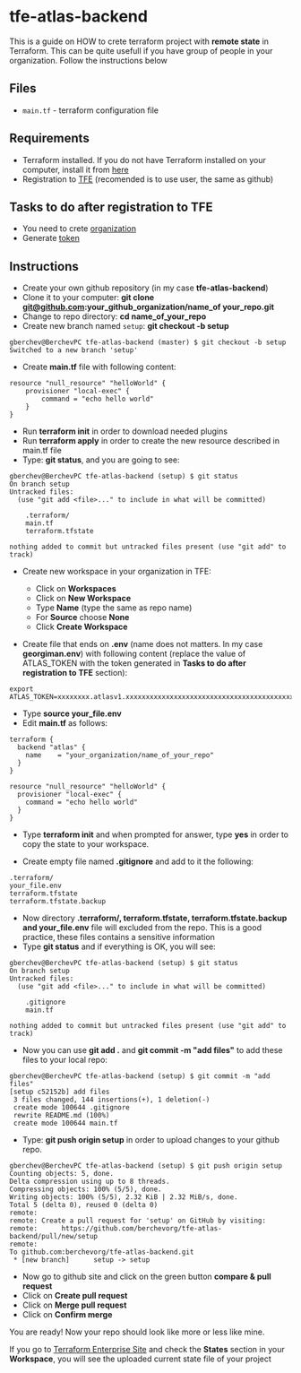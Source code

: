 # tfe-atlas-backend
This is a guide on HOW to crete terraform project with **remote state** in Terraform.
This can be quite usefull if you have group of people in your organization. 
Follow the instructions below

## Files
- `main.tf` - terraform configuration file 


## Requirements
- Terraform installed. If you do not have Terraform installed on your computer, install it from [here](https://learn.hashicorp.com/terraform/getting-started/install.html)
- Registration to [TFE](https://app.terraform.io) (recomended is to use user, the same as github)


## Tasks to do after registration to TFE
- You need to crete [organization](https://www.terraform.io/docs/enterprise/getting-started/access.html#creating-an-organization)
- Generate [token](https://www.terraform.io/docs/enterprise/users-teams-organizations/users.html#api-tokens)

## Instructions
- Create your own github repository (in my case **tfe-atlas-backend**)
- Clone it to your computer: **git clone git@github.com:your_github_organization/name_of your_repo.git**
- Change to repo directory: **cd name_of_your_repo**
- Create new branch named `setup`: **git checkout -b setup**
```
gberchev@BerchevPC tfe-atlas-backend (master) $ git checkout -b setup
Switched to a new branch 'setup'

```
- Create **main.tf** file with following content:
```
resource "null_resource" "helloWorld" {
    provisioner "local-exec" {
        command = "echo hello world"
    }
}
```
- Run **terraform init** in order to download needed plugins
- Run **terraform apply** in order to create the new resource described in main.tf file
- Type: **git status**, and you are going to see:
```
gberchev@BerchevPC tfe-atlas-backend (setup) $ git status 
On branch setup
Untracked files:
  (use "git add <file>..." to include in what will be committed)

	.terraform/
	main.tf
	terraform.tfstate

nothing added to commit but untracked files present (use "git add" to track)
```
- Create new workspace in your organization in TFE:
  - Click on **Workspaces**
  - Click on **New Workspace**
  - Type **Name** (type the same as repo name)
  - For **Source** choose **None**
  - Click **Create Workspace**
  
- Create file that ends on **.env** (name does not matters. In my case **georgiman.env**) with following content (replace the value of ATLAS_TOKEN with the token generated in **Tasks to do after registration to TFE** section):
```
export ATLAS_TOKEN=xxxxxxxx.atlasv1.xxxxxxxxxxxxxxxxxxxxxxxxxxxxxxxxxxxxxxxxxxxxxxxxxxxxxxxxxxxxxxxxx
```
- Type **source your_file.env**
- Edit **main.tf** as follows:
```
terraform {
  backend "atlas" {
    name    = "your_organization/name_of_your_repo"
  }
}

resource "null_resource" "helloWorld" {
  provisioner "local-exec" {
    command = "echo hello world"
  }
}
```
- Type **terraform init** and when prompted for answer, type **yes** in order to copy the state to your workspace.

- Create empty file named **.gitignore** and add to it the following:
```
.terraform/
your_file.env
terraform.tfstate
terraform.tfstate.backup
```
- Now directory **.terraform/, terraform.tfstate, terraform.tfstate.backup and your_file.env** file will excluded from the repo. This is a good practice, these files contains a sensitive information
- Type **git status** and if everything is OK, you will see:
```
gberchev@BerchevPC tfe-atlas-backend (setup) $ git status 
On branch setup
Untracked files:
  (use "git add <file>..." to include in what will be committed)

	.gitignore
	main.tf

nothing added to commit but untracked files present (use "git add" to track)

```
- Now you can use **git add .** and **git commit -m "add files"** to add these files to your local repo:
```
gberchev@BerchevPC tfe-atlas-backend (setup) $ git commit -m "add files"
[setup c52152b] add files
 3 files changed, 144 insertions(+), 1 deletion(-)
 create mode 100644 .gitignore
 rewrite README.md (100%)
 create mode 100644 main.tf
```
- Type: **git push origin setup** in order to upload changes to your github repo.
```
gberchev@BerchevPC tfe-atlas-backend (setup) $ git push origin setup
Counting objects: 5, done.
Delta compression using up to 8 threads.
Compressing objects: 100% (5/5), done.
Writing objects: 100% (5/5), 2.32 KiB | 2.32 MiB/s, done.
Total 5 (delta 0), reused 0 (delta 0)
remote: 
remote: Create a pull request for 'setup' on GitHub by visiting:
remote:      https://github.com/berchevorg/tfe-atlas-backend/pull/new/setup
remote: 
To github.com:berchevorg/tfe-atlas-backend.git
 * [new branch]      setup -> setup
```
- Now go to github site and click on the green button **compare & pull request**
- Click on **Create pull request**
- Click on **Merge pull request**
- Click on **Confirm merge**

You are ready! Now your repo should look like more or less like mine.

If you go to [Terraform Enterprise Site](https://app.terraform.io) and check the **States** section in your **Workspace**, you will see the uploaded current state file of your project
